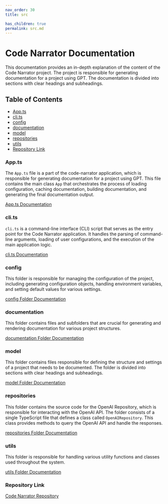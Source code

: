 ```yaml
---
nav_order: 30
title: src

has_children: true
permalink: src.md
---
```


# Code Narrator Documentation

This documentation provides an in-depth explanation of the content of the Code Narrator project. The project is responsible for generating documentation for a project using GPT. The documentation is divided into sections with clear headings and subheadings.

## Table of Contents

- [App.ts](#app.ts)
- [cli.ts](#cli.ts)
- [config](#config)
- [documentation](#documentation)
- [model](#model)
- [repositories](#repositories)
- [utils](#utils)
- [Repository Link](#repository-link)

### App.ts

The `App.ts` file is a part of the code-narrator application, which is responsible for generating documentation for a project using GPT. This file contains the main class `App` that orchestrates the process of loading configuration, caching documentation, building documentation, and generating the final documentation output.

[App.ts Documentation](App.ts)

### cli.ts

`cli.ts` is a command-line interface (CLI) script that serves as the entry point for the Code Narrator application. It handles the parsing of command-line arguments, loading of user configurations, and the execution of the main application logic.

[cli.ts Documentation](cli.ts)

### config

This folder is responsible for managing the configuration of the project, including generating configuration objects, handling environment variables, and setting default values for various settings.

[config Folder Documentation](config)

### documentation

This folder contains files and subfolders that are crucial for generating and rendering documentation for various project structures.

[documentation Folder Documentation](documentation)

### model

This folder contains files responsible for defining the structure and settings of a project that needs to be documented. The folder is divided into sections with clear headings and subheadings.

[model Folder Documentation](model)

### repositories

This folder contains the source code for the OpenAI Repository, which is responsible for interacting with the OpenAI API. The folder consists of a single TypeScript file that defines a class called `OpenAIRepository`. This class provides methods to query the OpenAI API and handle the responses.

[repositories Folder Documentation](repositories)

### utils

This folder is responsible for handling various utility functions and classes used throughout the system.

[utils Folder Documentation](utils)

### Repository Link

[Code Narrator Repository](https://github.com/ingig/code-narrator/src)